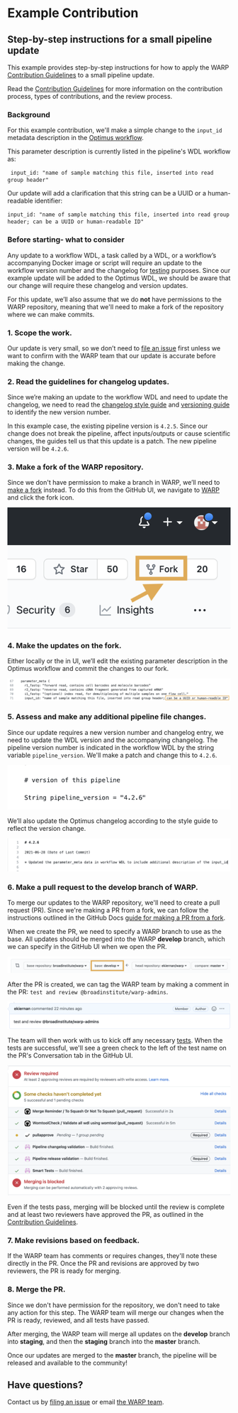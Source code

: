 # Example Contribution
## Step-by-step instructions for a small pipeline update
This example provides step-by-step instructions for how to apply the WARP [Contribution Guidelines](./contribution-guidelines.md) to a small pipeline update. 

Read the [Contribution Guidelines](./contribution-guidelines.md) for more information on the contribution process, types of contributions, and the review process.

### Background
For this example contribution, we'll make a simple change to the `input_id` metadata description in the [Optimus workflow](https://github.com/broadinstitute/warp/blob/develop/pipelines/skylab/optimus/Optimus.wdl).  

This parameter description is currently listed in the pipeline's WDL workflow as: 

```WDL
 input_id: "name of sample matching this file, inserted into read group header"
 ```

Our update will add a clarification that this string can be a UUID or a human-readable identifier:

```WDL
input_id: "name of sample matching this file, inserted into read group header; can be a UUID or human-readable ID"
```

### Before starting- what to consider
Any update to a workflow WDL, a task called by a  WDL, or a workflow’s accompanying Docker image or script will require an update to the workflow version number and the changelog for [testing](https://broadinstitute.github.io/warp/docs/About_WARP/TestingPipelines) purposes. Since our example update will be added to the Optimus WDL, we should be aware that our change will require these changelog and version updates.

For this update, we’ll also assume that we do **not** have permissions to the WARP repository, meaning that we'll need to make a fork of the repository where we can make commits.

### 1. Scope the work.
Our update is very small, so we don’t need to [file an issue](https://github.com/broadinstitute/warp/issues/new) first unless we want to confirm with the WARP team that our update is accurate before making the change.

### 2. Read the guidelines for changelog updates.
Since we’re making an update to the workflow WDL and need to update the changelog, we need to read the [changelog style guide](https://broadinstitute.github.io/warp/docs/contribution/contribute_to_warp/changelog_style) and [versioning guide](https://broadinstitute.github.io/warp/docs/About_WARP/VersionAndReleasePipelines) to identify the new version number.

In this example case, the existing pipeline version is `4.2.5`. Since our change does not break the pipeline, affect inputs/outputs or cause scientific changes, the guides tell us that this update is a patch. The new pipeline version will be `4.2.6`. 

### 3. Make a fork of the WARP repository.
Since we don't have permission to make a branch in WARP, we’ll need to [make a fork](https://docs.github.com/en/get-started/quickstart/fork-a-repo) instead. To do this from the GitHub UI, we navigate to [WARP](https://github.com/broadinstitute/warp) and click the fork icon.

![](fork.png)

### 4. Make the updates on the fork.
Either locally or the in UI, we’ll edit the existing parameter description in the Optimus workflow and commit the changes to our fork.

![](optimus_wdl_update.png)

### 5. Assess and make any additional pipeline file changes.
Since our update requires a new version number and changelog entry, we need to update the WDL version and the accompanying changelog. The pipeline version number is indicated in the workflow WDL by the string variable `pipeline_version`. We'll make a patch and change this to `4.2.6`.

![](optimus_pipeline_version.png)

We’ll also update the Optimus changelog according to the style guide to reflect the version change.

![](optimus_changelog.png)

### 6. Make a pull request to the **develop** branch of WARP.
To merge our updates to the WARP repository, we'll need to create a pull request (PR). Since we're making a PR from a fork, we can follow the instructions outlined in the GitHub Docs [guide for making a PR from a fork](https://docs.github.com/en/github/collaborating-with-pull-requests/proposing-changes-to-your-work-with-pull-requests/creating-a-pull-request-from-a-fork).   

When we create the PR, we need to specify a WARP branch to use as the base. All updates should be merged into the WARP **develop** branch, which we can specify in the GitHub UI when we open the PR.

![](PR_base.png) 


After the PR is created, we can tag the WARP team by making a comment in the PR: `test and review @broadinstitute/warp-admins`.

![](warp-admins-tag.png)

The team will then work with us to kick off any necessary [tests](https://broadinstitute.github.io/warp/docs/About_WARP/TestingPipelines).
When the tests are successful, we'll see a green check to the left of the test name on the PR's Conversation tab in the GitHub UI.

![](tests.png)

Even if the tests pass, merging will be blocked until the review is complete and at least two reviewers have approved the PR, as outlined in the [Contribution Guidelines](contribution-guidelines.md/#review-process).


### 7. Make revisions based on feedback.
If the WARP team has comments or requires changes, they'll note these directly in the PR. Once the PR and revisions are approved by two reviewers, the PR is ready for merging.

### 8. Merge the PR.
Since we don't have permission for the repository, we don't need to take any action for this step. The WARP team will merge our changes when the PR is ready, reviewed, and all tests have passed.

After merging, the WARP team will merge all updates on the **develop** branch into **staging**, and then the **staging** branch into the **master** branch. 

Once our updates are merged to the **master** branch, the pipeline will be released and available to the community!   


## Have questions?
Contact us by [filing an issue](https://github.com/broadinstitute/warp/issues/new) or email [the WARP team](mailto:warp-pipelines-help@broadinstitute.org ). 
